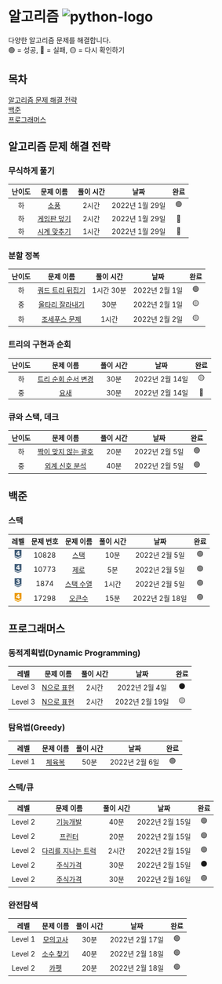 # 알고리즘 ![python-logo](https://img.shields.io/badge/Python-036998?style=appveyor&logo=Python&logoColor=ffd43b)
다양한 알고리즘 문제를 해결합니다.  
🟢 = 성공, 🔴 = 실패, 🟡 = 다시 확인하기
## 목차
[알고리즘 문제 해결 전략](#알고리즘-문제-해결-전략)  
[백준](#백준)  
[프로그래머스](#프로그래머스)  
## 알고리즘 문제 해결 전략
### 무식하게 풀기
|난이도|문제 이름|풀이 시간|날짜|완료|
|:---:|:---:|:---:|:---:|:---:|
|하|[소풍](/알고리즘%20문제%20해결%20전략/소풍/22%2D01%2D29%2Epy)|2시간|2022년 1월 29일|🟢|
|하|[게임판 덮기](/알고리즘%20문제%20해결%20전략/게임판%20덮기/22%2D01%2D29%2Epy)|2시간|2022년 1월 29일|🔴|
|하|[시계 맞추기](/알고리즘%20문제%20해결%20전략/시계%20맞추기/22%2D01%2D29%2Epy)|1시간|2022년 1월 29일|🔴|
### 분할 정복
|난이도|문제 이름|풀이 시간|날짜|완료|
|:---:|:---:|:---:|:---:|:---:|
|하|[쿼드 트리 뒤집기](/알고리즘%20문제%20해결%20전략/쿼드%20트리%20뒤집기/2022-02-01.py)|1시간 30분|2022년 2월 1일|🟢|
|중|[울타리 잘라내기](/알고리즘%20문제%20해결%20전략/울타리%20잘라내기/22-02-01.py)|30분|2022년 2월 1일|🟡|
|하|[조세푸스 문제](/알고리즘%20문제%20해결%20전략/조세푸스%20문제/2022-02-02.py)|1시간|2022년 2월 2일|🟡|
### 트리의 구현과 순회
|난이도|문제 이름|풀이 시간|날짜|완료|
|:---:|:---:|:---:|:---:|:---:|
|하|[트리 순회 순서 변경](/알고리즘%20문제%20해결%20전략/트리%20순회%20순서%20변경/2022-02-14.py)|30분|2022년 2월 14일|🟡|
|중|[요새](/알고리즘%20문제%20해결%20전략/요새/2022-02-14.py)|30분|2022년 2월 14일|🔴|
### 큐와 스택, 데크
|난이도|문제 이름|풀이 시간|날짜|완료|
|:---:|:---:|:---:|:---:|:---:|
|하|[짝이 맞지 않는 괄호](/알고리즘%20문제%20해결%20전략/짝이%20맞지%20않는%20괄호/2022-02-05.py)|20분|2022년 2월 5일|🟢|
|중|[외계 신호 분석](/알고리즘%20문제%20해결%20전략/외계%20신호%20분석/2022-02-05.py)|40분|2022년 2월 5일|🟢|
## 백준
### 스택
|레벨|문제 번호|문제 이름|풀이 시간|날짜|완료|
|:---:|:---:|:---:|:---:|:---:|:---:|
|<img src="/images/silver4.svg" width="auto" height="18"/>|10828|[스택](백준/스택/스택.py)|10분|2022년 2월 5일|🟢|
|<img src="/images/silver4.svg" width="auto" height="18"/>|10773|[제로](백준/스택/제로.py)|5분|2022년 2월 5일|🟢|
|<img src="/images/silver3.svg" width="auto" height="18"/>|1874|[스택 수열](백준/스택/스택%20수열.py)|1시간|2022년 2월 5일|🟢|
|<img src="/images/gold4.svg" width="auto" height="18"/>|17298|[오큰수](백준/스택/오큰수.py)|15분|2022년 2월 18일|🟢|
## 프로그래머스
### 동적계획법(Dynamic Programming)
|레벨|문제 이름|풀이 시간|날짜|완료|
|:---:|:---:|:---:|:---:|:---:|
|Level 3|[N으로 표현](/프로그래머스/동적계획법/N으로%20표현.py)|2시간|2022년 2월 4일|⚫|
|Level 3|[N으로 표현](/프로그래머스/동적계획법/N으로%20표현2.py)|2시간|2022년 2월 19일|🟡|
### 탐욕법(Greedy)
|레벨|문제 이름|풀이 시간|날짜|완료|
|:---:|:---:|:---:|:---:|:---:|
|Level 1|[체육복](/프로그래머스/탐욕법/체육복.py)|50분|2022년 2월 6일|🟢|
### 스택/큐
|레벨|문제 이름|풀이 시간|날짜|완료|
|:---:|:---:|:---:|:---:|:---:|
|Level 2|[기능개발](/프로그래머스/스택큐/기능개발.py)|40분|2022년 2월 15일|🟢|
|Level 2|[프린터](/프로그래머스/스택큐/프린터.py)|20분|2022년 2월 15일|🟢|
|Level 2|[다리를 지나는 트럭](/프로그래머스/스택큐/다리를%20지나는%20트럭.py)|2시간|2022년 2월 15일|🟢|
|Level 2|[주식가격](/프로그래머스/스택큐/주식가격.py)|30분|2022년 2월 15일|⚫|
|Level 2|[주식가격](/프로그래머스/스택큐/주식가격2.py)|30분|2022년 2월 16일|🟢|
### 완전탐색
|레벨|문제 이름|풀이 시간|날짜|완료|
|:---:|:---:|:---:|:---:|:---:|
|Level 1|[모의고사](/프로그래머스/완전탐색/모의고사.py)|30분|2022년 2월 17일|🟢|
|Level 2|[소수 찾기](/프로그래머스/완전탐색/소수%20찾기.py)|40분|2022년 2월 18일|🟢|
|Level 2|[카펫](/프로그래머스/완전탐색/카펫.py)|20분|2022년 2월 18일|🟢|